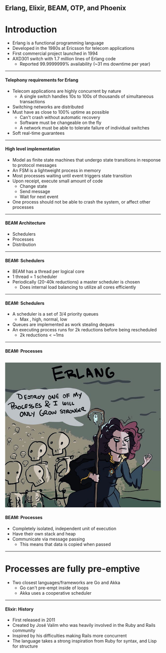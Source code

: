 Erlang, Elixir, BEAM, OTP, and Phoenix
---

# Introduction
* Erlang is a functional programming language
* Developed in the 1980s at Ericsson for telecom applications
* First commercial project launched in 1994
* AXD301 switch with 1.7 million lines of Erlang code
  - Reported 99.9999999% availability (~31 ms downtime per year)
---
#### Telephony requirements for Erlang
* Telecom applications are highly concurrent by nature
  - A single switch handles 10s to 100s of thousands of simultaneous transactions
* Switching networks are distributed
* Must have as close to 100% uptime as possible
  - Can't crash without automatic recovery
  - Software must be changeable on the fly
  - A network must be able to tolerate failure of individual switches
* Soft real-time guarantees
---
#### High level implementation
* Model as finite state machines that undergo state transitions in response to protocol messages
* An FSM is a lightweight process in memory
* Most processes waiting until event triggers state transition
* Upon receipt, execute small amount of code
  - Change state
  - Send message
  - Wait for next event
* One process should not be able to crash the system, or affect other processes
---
#### BEAM Architecture
* Schedulers
* Processes
* Distribution
---
#### BEAM: Schedulers
* BEAM has a thread per logical core
* 1 thread = 1 scheduler
* Periodically (20-40k reductions) a master scheduler is chosen
  - Does internal load balancing to utilize all cores efficiently
---
#### BEAM: Schedulers
* A scheduler is a set of 3/4 priority queues
  - Max , high, normal, low
* Queues are implemented as work stealing deques
* An executing process runs for 2k reductions before being rescheduled
  - 2k reductions < ~1ms
---
#### BEAM: Processes
![Javascript has ninjas, Erlang has necromancers](memes/process_necromancer.jpg)
---
#### BEAM: Processes
* Completely isolated, independent unit of execution
* Have their own stack and heap
* Communicate via message passing
  - This means that data is copied when passed
---
# Processes are fully pre-emptive
* Two closest languages/frameworks are Go and Akka
  - Go can't pre-empt inside of loops
  - Akka uses a cooperative scheduler
---
#### Elixir: History
* First released in 2011
* Created by José Valim who was heavily involved in the Ruby and Rails community
* Inspired by his difficulties making Rails more concurrent
* The language takes a strong inspiration from Ruby for syntax, and Lisp for structure
